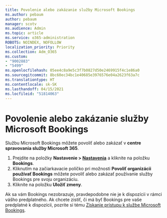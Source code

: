 ```yaml
---
title: Povolenie alebo zakázanie služby Microsoft Bookings
ms.author: pebaum
author: pebaum
manager: scotv
ms.audience: Admin
ms.topic: article
ms.service: o365-administration
ROBOTS: NOINDEX, NOFOLLOW
localization_priority: Priority
ms.collection: Adm_O365
ms.custom:
- "9002883"
- "5499"
ms.openlocfilehash: 05ee4c8a9e5c3f7b0827d50e2469915f4c1e86a0
ms.sourcegitcommit: 8bc60ec34bc1e40685e3976576e04a2623f63a7c
ms.translationtype: HT
ms.contentlocale: sk-SK
ms.lasthandoff: 04/15/2021
ms.locfileid: "51814063"
---
```

# <a name="enable-or-disable-microsoft-bookings"></a>Povolenie alebo zakázanie služby Microsoft Bookings

Službu Microsoft Bookings môžete povoliť alebo zakázať v **centre spravovania služby Microsoft 365**.

1. Prejdite na položky **Nastavenie > [Nastavenia](https://admin.microsoft.com/Adminportal/Home?source=applauncher#/Settings/Services)** a kliknite na položku **Bookings**.
2. Kliknutím na začiarkavacie políčko pri možnosti **Povoliť organizácii používať Bookings** môžete povoliť alebo zakázať používanie služby Bookings pre svoju organizáciu.
3. Kliknite na položku **Uložiť zmeny**.

Ak sa vám Bookings nezobrazuje, pravdepodobne nie je k dispozícii v rámci vášho predplatného. Ak chcete zistiť, či má byť Bookings pre vaše predplatné k dispozícii, pozrite si tému [Získanie prístupu k službe Microsoft Bookings](https://support.microsoft.com/sk-SK/office/get-access-to-microsoft-bookings-5382dc07-aaa5-45c9-8767-502333b214ce).
